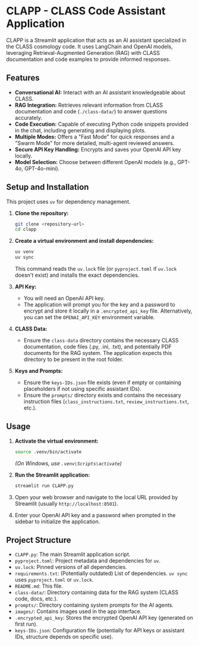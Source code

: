 # CLAPP - CLASS Code Assistant Application

CLAPP is a Streamlit application that acts as an AI assistant specialized in the CLASS cosmology code. It uses LangChain and OpenAI models, leveraging Retrieval-Augmented Generation (RAG) with CLASS documentation and code examples to provide informed responses.

## Features

*   **Conversational AI:** Interact with an AI assistant knowledgeable about CLASS.
*   **RAG Integration:** Retrieves relevant information from CLASS documentation and code (`./class-data/`) to answer questions accurately.
*   **Code Execution:** Capable of executing Python code snippets provided in the chat, including generating and displaying plots.
*   **Multiple Modes:** Offers a "Fast Mode" for quick responses and a "Swarm Mode" for more detailed, multi-agent reviewed answers.
*   **Secure API Key Handling:** Encrypts and saves your OpenAI API key locally.
*   **Model Selection:** Choose between different OpenAI models (e.g., GPT-4o, GPT-4o-mini).

## Setup and Installation

This project uses `uv` for dependency management.

1.  **Clone the repository:**
    ```bash
    git clone <repository-url>
    cd clapp
    ```

2.  **Create a virtual environment and install dependencies:**
    ```bash
    uv venv
    uv sync
    ```
    This command reads the `uv.lock` file (or `pyproject.toml` if `uv.lock` doesn't exist) and installs the exact dependencies.

3.  **API Key:**
    *   You will need an OpenAI API key.
    *   The application will prompt you for the key and a password to encrypt and store it locally in a `.encrypted_api_key` file. Alternatively, you can set the `OPENAI_API_KEY` environment variable.

4.  **CLASS Data:**
    *   Ensure the `class-data` directory contains the necessary CLASS documentation, code files (.py, .ini, .txt), and potentially PDF documents for the RAG system. The application expects this directory to be present in the root folder.

5.  **Keys and Prompts:**
    *   Ensure the `keys-IDs.json` file exists (even if empty or containing placeholders if not using specific assistant IDs).
    *   Ensure the `prompts/` directory exists and contains the necessary instruction files (`class_instructions.txt`, `review_instructions.txt`, etc.).

## Usage

1.  **Activate the virtual environment:**
    ```bash
    source .venv/bin/activate
    ```
    *(On Windows, use `.venv\Scripts\activate`)*

2.  **Run the Streamlit application:**
    ```bash
    streamlit run CLAPP.py
    ```

3.  Open your web browser and navigate to the local URL provided by Streamlit (usually `http://localhost:8501`).

4.  Enter your OpenAI API key and a password when prompted in the sidebar to initialize the application.

## Project Structure

*   `CLAPP.py`: The main Streamlit application script.
*   `pyproject.toml`: Project metadata and dependencies for `uv`.
*   `uv.lock`: Pinned versions of all dependencies.
*   `requirements.txt`: (Potentially outdated) List of dependencies. `uv sync` uses `pyproject.toml` or `uv.lock`.
*   `README.md`: This file.
*   `class-data/`: Directory containing data for the RAG system (CLASS code, docs, etc.).
*   `prompts/`: Directory containing system prompts for the AI agents.
*   `images/`: Contains images used in the app interface.
*   `.encrypted_api_key`: Stores the encrypted OpenAI API key (generated on first run).
*   `keys-IDs.json`: Configuration file (potentially for API keys or assistant IDs, structure depends on specific use).
